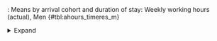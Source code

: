 <div class="tabledetails">

|     |
| --- |
: Means by arrival cohort and duration of stay: Weekly working hours (actual), Men {#tbl:ahours_timeres_m}

<details>
<summary>
Expand
</summary>
<div class="tabwrap">
<table class="scientific medleftstub">
<tr> <td style='text-align: left'></td><td colspan=7 style='text-align:center'><strong>Arrival cohort</strong></td></tr>
<tr> <td style='text-align: left'></td> <td style='text-align: right'><strong>German</strong></td> <td style='text-align: right'><strong>1964-73</strong></td> <td style='text-align: right'><strong>1974-83</strong></td> <td style='text-align: right'><strong>1984-93</strong></td> <td style='text-align: right'><strong>1994-03</strong></td> <td style='text-align: right'><strong>2004-10</strong></td> <td style='text-align: right'><strong>Total</strong></td></tr>
<tr> <td style='text-align: left'></td> <td style='text-align: right'>Mean</td> <td style='text-align: right'>Mean</td> <td style='text-align: right'>Mean</td> <td style='text-align: right'>Mean</td> <td style='text-align: right'>Mean</td> <td style='text-align: right'>Mean</td> <td style='text-align: right'>Mean</td></tr>
<tr> <td style='text-align: left'>1</td> <td style='text-align: right'>40.64</td> <td style='text-align: right'></td> <td style='text-align: right'></td> <td style='text-align: right'>42.43</td> <td style='text-align: right'>40.58</td> <td style='text-align: right'>38.92</td> <td style='text-align: right'>40.64</td></tr>
<tr> <td style='text-align: left'>2</td> <td style='text-align: right'>39.65</td> <td style='text-align: right'></td> <td style='text-align: right'>42.15</td> <td style='text-align: right'>41.27</td> <td style='text-align: right'>38.95</td> <td style='text-align: right'>37.78</td> <td style='text-align: right'>39.96</td></tr>
<tr> <td style='text-align: left'>3</td> <td style='text-align: right'>39.80</td> <td style='text-align: right'></td> <td style='text-align: right'>42.95</td> <td style='text-align: right'>39.77</td> <td style='text-align: right'>38.48</td> <td style='text-align: right'>38.47</td> <td style='text-align: right'>39.89</td></tr>
<tr> <td style='text-align: left'>4</td> <td style='text-align: right'>40.19</td> <td style='text-align: right'></td> <td style='text-align: right'>41.29</td> <td style='text-align: right'>39.76</td> <td style='text-align: right'>38.29</td> <td style='text-align: right'>37.68</td> <td style='text-align: right'>39.44</td></tr>
<tr> <td style='text-align: left'>5</td> <td style='text-align: right'>39.35</td> <td style='text-align: right'></td> <td style='text-align: right'>41.66</td> <td style='text-align: right'>40.24</td> <td style='text-align: right'>37.69</td> <td style='text-align: right'>37.60</td> <td style='text-align: right'>39.31</td></tr>
<tr> <td style='text-align: left'>6</td> <td style='text-align: right'>39.71</td> <td style='text-align: right'></td> <td style='text-align: right'>42.67</td> <td style='text-align: right'>39.13</td> <td style='text-align: right'>38.28</td> <td style='text-align: right'></td> <td style='text-align: right'>39.95</td></tr>
<tr> <td style='text-align: left'>7</td> <td style='text-align: right'>40.24</td> <td style='text-align: right'></td> <td style='text-align: right'>41.33</td> <td style='text-align: right'>39.87</td> <td style='text-align: right'>38.06</td> <td style='text-align: right'></td> <td style='text-align: right'>39.88</td></tr>
<tr> <td style='text-align: left'>8</td> <td style='text-align: right'>39.85</td> <td style='text-align: right'></td> <td style='text-align: right'>41.87</td> <td style='text-align: right'>39.47</td> <td style='text-align: right'>37.71</td> <td style='text-align: right'></td> <td style='text-align: right'>39.72</td></tr>
<tr> <td style='text-align: left'>9</td> <td style='text-align: right'>40.09</td> <td style='text-align: right'></td> <td style='text-align: right'>42.22</td> <td style='text-align: right'>39.95</td> <td style='text-align: right'>37.72</td> <td style='text-align: right'></td> <td style='text-align: right'>40.00</td></tr>
<tr> <td style='text-align: left'>10</td> <td style='text-align: right'>39.68</td> <td style='text-align: right'></td> <td style='text-align: right'>41.74</td> <td style='text-align: right'>40.10</td> <td style='text-align: right'>38.51</td> <td style='text-align: right'></td> <td style='text-align: right'>40.01</td></tr>
<tr> <td style='text-align: left'>11</td> <td style='text-align: right'>39.59</td> <td style='text-align: right'></td> <td style='text-align: right'>41.61</td> <td style='text-align: right'>40.20</td> <td style='text-align: right'>38.93</td> <td style='text-align: right'></td> <td style='text-align: right'>40.08</td></tr>
<tr> <td style='text-align: left'>12</td> <td style='text-align: right'>39.50</td> <td style='text-align: right'>41.77</td> <td style='text-align: right'>41.82</td> <td style='text-align: right'>41.28</td> <td style='text-align: right'>38.30</td> <td style='text-align: right'></td> <td style='text-align: right'>40.54</td></tr>
<tr> <td style='text-align: left'>13</td> <td style='text-align: right'>39.30</td> <td style='text-align: right'>41.55</td> <td style='text-align: right'>41.86</td> <td style='text-align: right'>41.37</td> <td style='text-align: right'></td> <td style='text-align: right'></td> <td style='text-align: right'>41.02</td></tr>
<tr> <td style='text-align: left'>14</td> <td style='text-align: right'>39.60</td> <td style='text-align: right'>41.15</td> <td style='text-align: right'>40.85</td> <td style='text-align: right'>40.65</td> <td style='text-align: right'></td> <td style='text-align: right'></td> <td style='text-align: right'>40.56</td></tr>
<tr> <td style='text-align: left'>15</td> <td style='text-align: right'>39.63</td> <td style='text-align: right'>41.10</td> <td style='text-align: right'>41.13</td> <td style='text-align: right'>40.08</td> <td style='text-align: right'></td> <td style='text-align: right'></td> <td style='text-align: right'>40.49</td></tr>
<tr> <td style='text-align: left'>16</td> <td style='text-align: right'>39.67</td> <td style='text-align: right'>40.91</td> <td style='text-align: right'>41.45</td> <td style='text-align: right'>39.31</td> <td style='text-align: right'></td> <td style='text-align: right'></td> <td style='text-align: right'>40.34</td></tr>
<tr> <td style='text-align: left'>17</td> <td style='text-align: right'>39.45</td> <td style='text-align: right'>41.32</td> <td style='text-align: right'>41.19</td> <td style='text-align: right'>39.86</td> <td style='text-align: right'></td> <td style='text-align: right'></td> <td style='text-align: right'>40.45</td></tr>
<tr> <td style='text-align: left'>18</td> <td style='text-align: right'>39.80</td> <td style='text-align: right'>40.46</td> <td style='text-align: right'>41.46</td> <td style='text-align: right'>39.73</td> <td style='text-align: right'></td> <td style='text-align: right'></td> <td style='text-align: right'>40.36</td></tr>
<tr> <td style='text-align: left'>19</td> <td style='text-align: right'>39.46</td> <td style='text-align: right'>40.77</td> <td style='text-align: right'>40.79</td> <td style='text-align: right'>39.52</td> <td style='text-align: right'></td> <td style='text-align: right'></td> <td style='text-align: right'>40.14</td></tr>
<tr> <td style='text-align: left'>20</td> <td style='text-align: right'>39.93</td> <td style='text-align: right'>40.53</td> <td style='text-align: right'>41.32</td> <td style='text-align: right'>39.48</td> <td style='text-align: right'></td> <td style='text-align: right'></td> <td style='text-align: right'>40.32</td></tr>
<tr> <td style='text-align: left'>21</td> <td style='text-align: right'>39.70</td> <td style='text-align: right'>40.02</td> <td style='text-align: right'>42.07</td> <td style='text-align: right'>39.23</td> <td style='text-align: right'></td> <td style='text-align: right'></td> <td style='text-align: right'>40.25</td></tr>
<tr> <td style='text-align: left'>22</td> <td style='text-align: right'>39.98</td> <td style='text-align: right'>39.98</td> <td style='text-align: right'>41.48</td> <td style='text-align: right'>39.18</td> <td style='text-align: right'></td> <td style='text-align: right'></td> <td style='text-align: right'>40.16</td></tr>
<tr> <td style='text-align: left'>23</td> <td style='text-align: right'>39.52</td> <td style='text-align: right'>39.43</td> <td style='text-align: right'>40.64</td> <td style='text-align: right'></td> <td style='text-align: right'></td> <td style='text-align: right'></td> <td style='text-align: right'>39.86</td></tr>
<tr> <td style='text-align: left'>24</td> <td style='text-align: right'>39.69</td> <td style='text-align: right'>39.76</td> <td style='text-align: right'>41.26</td> <td style='text-align: right'></td> <td style='text-align: right'></td> <td style='text-align: right'></td> <td style='text-align: right'>40.24</td></tr>
<tr> <td style='text-align: left'>25</td> <td style='text-align: right'>40.25</td> <td style='text-align: right'>40.01</td> <td style='text-align: right'>41.71</td> <td style='text-align: right'></td> <td style='text-align: right'></td> <td style='text-align: right'></td> <td style='text-align: right'>40.66</td></tr>
<tr> <td style='text-align: left'>26</td> <td style='text-align: right'>39.82</td> <td style='text-align: right'>39.97</td> <td style='text-align: right'>39.85</td> <td style='text-align: right'></td> <td style='text-align: right'></td> <td style='text-align: right'></td> <td style='text-align: right'>39.88</td></tr>
<tr> <td style='text-align: left'>27</td> <td style='text-align: right'>39.40</td> <td style='text-align: right'>40.61</td> <td style='text-align: right'>40.95</td> <td style='text-align: right'></td> <td style='text-align: right'></td> <td style='text-align: right'></td> <td style='text-align: right'>40.32</td></tr>
<tr> <td style='text-align: left'>28</td> <td style='text-align: right'>40.13</td> <td style='text-align: right'>40.00</td> <td style='text-align: right'>40.05</td> <td style='text-align: right'></td> <td style='text-align: right'></td> <td style='text-align: right'></td> <td style='text-align: right'>40.06</td></tr>
<tr> <td style='text-align: left'>29</td> <td style='text-align: right'>40.15</td> <td style='text-align: right'>40.81</td> <td style='text-align: right'>40.09</td> <td style='text-align: right'></td> <td style='text-align: right'></td> <td style='text-align: right'></td> <td style='text-align: right'>40.35</td></tr>
<tr> <td style='text-align: left'>30</td> <td style='text-align: right'>39.57</td> <td style='text-align: right'>41.36</td> <td style='text-align: right'>40.79</td> <td style='text-align: right'></td> <td style='text-align: right'></td> <td style='text-align: right'></td> <td style='text-align: right'>40.57</td></tr>
<tr> <td style='text-align: left'>Total</td> <td style='text-align: right'>39.78</td> <td style='text-align: right'>40.61</td> <td style='text-align: right'>41.39</td> <td style='text-align: right'>40.09</td> <td style='text-align: right'>38.46</td> <td style='text-align: right'>38.09</td> <td style='text-align: right'>40.16</td></tr>
</table>
</div>
</details>
</div>

